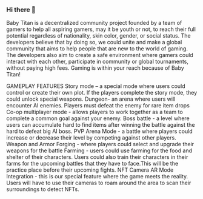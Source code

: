### Hi there 👋
Baby Titan is a decentralized community project founded by a team of gamers to help all aspiring gamers, may it be youth or not, to reach their full potential regardless of nationality, skin color, gender, or social status. The developers believe that by doing so, we could unite and make a global community that aims to help people that are new to the world of gaming. The developers also aim to create a safe environment where gamers could interact with each other, participate in community or global tournaments, without paying high fees. Gaming is within your reach because of Baby Titan!

GAMEPLAY FEATURES
Story mode – a special mode where users could control or create their own plot. If the players complete the story mode, they could unlock special weapons. 
Dungeon- an arena where users will encounter AI enemies. Players must defeat the enemy for rare item drops
Co-op multiplayer mode - allows players to work together as a team to complete a common goal against your enemy.
Boss battle - a level where users can accumulate hard to find items after winning the battle against the hard to defeat big AI boss. 
PVP Arena Mode - a battle where players could increase or decrease their level by competing against other players. 
Weapon and Armor Forging - where players could select and upgrade their weapons for the battle
Farming - users could use farming for the food and shelter of their characters. Users could also train their characters in their farms for the upcoming battles that they have to face.This will be the practice place before their upcoming fights.
NFT Camera AR Mode Integration - this is our special feature where the game meets the reality. Users will have to use their cameras to roam around the area to scan their surroundings to detect NFTs. 

<!--
**BabyTitan/BabyTitan** is a ✨ _special_ ✨ repository because its `README.md` (this file) appears on your GitHub profile.

Here are some ideas to get you started:

- 🔭 I’m currently working on ...
- 🌱 I’m currently learning ...
- 👯 I’m looking to collaborate on ...
- 🤔 I’m looking for help with ...
- 💬 Ask me about ...
- 📫 How to reach me: ...
- 😄 Pronouns: ...
- ⚡ Fun fact: ...
-->
